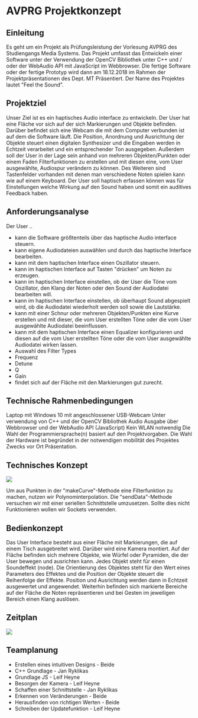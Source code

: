 AVPRG Projektkonzept
====================

Einleitung
----------

Es geht um ein Projekt als Prüfungsleistung der Vorlesung AVPRG des Studiengangs Media Systems.
Das Projekt umfasst das Entwickeln einer Software unter der Verwendung der OpenCV Bibliothek unter C++ und / oder der WebAudio API mit JavaScript im Webbrowser.
Die fertige Software oder der fertige Prototyp wird dann am 18.12.2018 im Rahmen der Projektpräsentationen des Dept. MT Präsentiert.
Der Name des Projektes lautet "Feel the Sound".

Projektziel
-----------

Unser Ziel ist es ein haptisches Audio interface zu entwickeln.
Der User hat eine Fläche vor sich auf der sich Markierungen und Objekte befinden.
Darüber befindet sich eine Webcam die mit dem Computer verbunden ist auf dem die Software läuft.
Die Position, Anordnung und Ausrichtung der Objekte steuert einen digitalen Synthesizer und die Eingaben werden in Echtzeit verarbeitet und ein entsprechender Ton ausgegeben.
Außerdem soll der User in der Lage sein anhand von mehreren Objekten/Punkten oder einem Faden Filterfunktionen zu erstellen und mit diesen eine, vom User ausgewählte, Audiospur verändern zu können.
Des Weiteren sind Tastenfelder vorhanden mit denen man verschiedene Noten spielen kann wie auf einem Keyboard.
Der User soll haptisch erfassen können was für Einstellungen welche Wirkung auf den Sound haben und somit ein auditives Feedback haben.

Anforderungsanalyse
-------------------

Der User ..
-   kann die Software größtenteils über das haptische Audio interface steuern.
-   kann eigene Audiodateien auswählen und durch das haptische Interface bearbeiten.
-   kann mit dem haptischen Interface einen Oszillator steuern.
-   kann im haptischen Interface auf Tasten "drücken" um Noten zu erzeugen.
-   kann im haptischen Interface einstellen, ob der User die Töne vom Oszillator, den Klang der Noten oder den Sound der Audiodatei bearbeiten will.
-   kann im haptischen Interface einstellen, ob überhaupt Sound abgespielt wird, ob die Audiodatei wiederholt werden soll sowie die Lautstärke.
-   kann mit einer Schnur oder mehreren Objekten/Punkten eine Kurve erstellen und mit dieser, die vom User erstellten Töne oder die vom User ausgewählte Audiodatei beeinflussen.
-   kann mit dem haptischen Interface einen Equalizer konfigurieren und diesen auf die vom User erstellten Töne oder die vom User ausgewählte Audiodatei wirken lassen.
-   Auswahl des Filter Types
-   Frequenz
-   Detune
-   Q
-   Gain
-   findet sich auf der Fläche mit den Markierungen gut zurecht.

Technische Rahmenbedingungen
----------------------------

Laptop mit Windows 10 mit angeschlossener USB-Webcam
Unter verwendung von C++ und der OpenCV Bibliothek
Audio Ausgabe über Webbrowser und der WebAudio API (JavaScript)
Kein WLAN notwendig
Die Wahl der Programmiersprache(n) basiert auf den Projektvorgaben.
Die Wahl der Hardware ist begründet in der notwendigen mobilität des Projektes Zwecks vor Ort Präsentation.

Technisches Konzept
-------------------
![](https://lh5.googleusercontent.com/0zdj5botM56gcdoncz68f8zQKuFmEzIcAe2t5kGe2qpUxHJ0IPfuprE-iDyMWN7-GppgHkhEUlny_sRk_xNb6YnS2ojgSRAL-LHFN1EJMTDrVzWnTcMT2rGkneui5RBD3zlZky5H)

Um aus Punkten in der "makeCurve"-Methode eine Filterfunktion zu machen, nutzen wir Polynominterpolation.
Die "sendData"-Methode versuchen wir mit einer seriellen Schnittstelle umzusetzen.
Sollte dies nicht Funktionieren wollen wir Sockets verwenden.

Bedienkonzept
-------------

Das User Interface besteht aus einer Fläche mit Markierungen, die auf einem Tisch ausgebreitet wird. Darüber wird eine Kamera montiert.
Auf der Fläche befinden sich mehrere Objekte, wie Würfel oder Pyramiden, die der User bewegen und ausrichten kann.
Jedes Objekt steht für einen Soundeffekt (node). Die Orientierung des Objektes steht für den Wert eines Parameters des Effektes und die Position der Objekte steuert die Reihenfolge der Effekte.
Position und Ausrichtung werden dann in Echtzeit ausgewertet und angewendet.
Weiterhin befinden sich markierte Bereiche auf der Fläche die Noten repräsentieren und bei Gesten im jeweiligen Bereich einen Klang auslösen.

Zeitplan
--------

![](https://lh3.googleusercontent.com/hosDGRpYhONH8O9levmUPlmhYf1PDrsaT8ix1aDtVwNIfTwrW4nnNJ4MJjFWFFbbc5a6IWpjdw2SqDMc6TppeezjsPICMS9__xywhsiTZwwMh1GdaMQ0LQjUtVHWbKCZtZhMFPFn)

Teamplanung
-----------

- Erstellen eines intuitiven Designs - Beide
- C++ Grundlage - Jan Ryklikas
- Grundlage JS - Leif Heyne
- Besorgen der Kamera - Leif Heyne
- Schaffen einer Schnittstelle - Jan Ryklikas
- Erkennen von Veränderungen - Beide
- Herausfinden von richtigen Werten - Beide
- Schreiben der Updatefunktion - Leif Heyne
